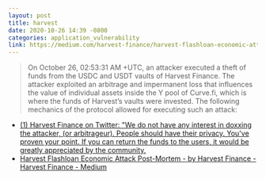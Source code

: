 ```yaml
---
layout: post
title: harvest
date: 2020-10-26 14:39 -0800
categories: application_vulnerability
link: https://medium.com/harvest-finance/harvest-flashloan-economic-attack-post-mortem-3cf900d65217
---
```


> On October 26, 02:53:31 AM +UTC, an attacker executed a theft of funds from the USDC and USDT vaults of Harvest Finance. The attacker exploited an arbitrage and impermanent loss that influences the value of individual assets inside the Y pool of Curve.fi, which is where the funds of Harvest’s vaults were invested. The following mechanics of the protocol allowed for executing such an attack:

- [(1) Harvest Finance on Twitter: "We do not have any interest in doxxing the attacker, (or arbitrageur). People should have their privacy. You've proven your point. If you can return the funds to the users, it would be greatly appreciated by the community,](https://twitter.com/harvest_finance/status/1320763318383054855?ref_src=twsrc%5Etfw%7Ctwcamp%5Etweetembed%7Ctwterm%5E1320763394660716545%7Ctwgr%5E%7Ctwcon%5Es2_&ref_url=https%3A%2F%2Fwww.zdnet.com%2Farticle%2Fhacker-steals-24-million-from-cryptocurrency-service-harvest-finance%2F)
- [Harvest Flashloan Economic Attack Post-Mortem - by Harvest Finance - Harvest Finance - Medium](https://medium.com/harvest-finance/harvest-flashloan-economic-attack-post-mortem-3cf900d65217)
